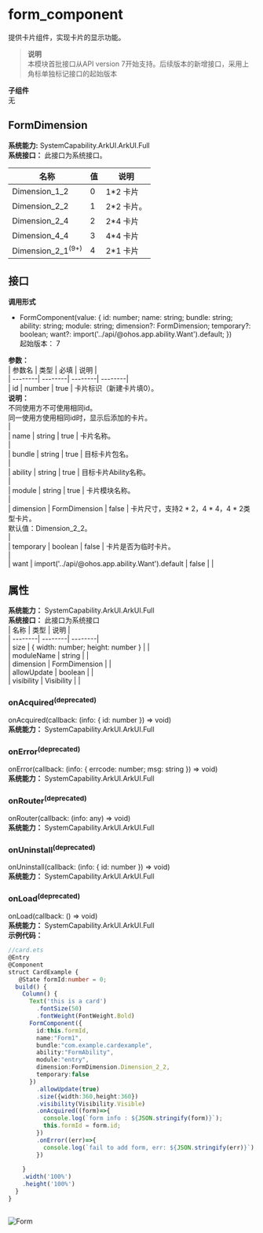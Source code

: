 # form_component    
提供卡片组件，实现卡片的显示功能。  
> **说明**   
>本模块首批接口从API version 7开始支持。后续版本的新增接口，采用上角标单独标记接口的起始版本  
  
 **子组件**   
无  
    
## FormDimension    
    
 **系统能力:**  SystemCapability.ArkUI.ArkUI.Full    
 **系统接口：** 此接口为系统接口。    
    
| 名称 | 值 | 说明 |  
| --------| --------| --------|  
| Dimension_1_2 | 0 | 1*2 卡片 |  
| Dimension_2_2 | 1 | 2*2 卡片。 |  
| Dimension_2_4 | 2 | 2*4 卡片 |  
| Dimension_4_4 | 3 | 4*4 卡片 |  
| Dimension_2_1<sup>(9+)</sup> | 4 | 2*1 卡片 |  
    
## 接口  
  
  
    
 **调用形式**     
    
- FormComponent(value: {     id: number;     name: string;     bundle: string;     ability: string;     module: string;     dimension?: FormDimension;     temporary?: boolean;     want?: import('../api/@ohos.app.ability.Want').default;   })    
起始版本： 7    
    
 **参数：**     
| 参数名 | 类型 | 必填 | 说明 |  
| --------| --------| --------| --------|  
| id | number | true | 卡片标识（新建卡片填0）。<br/><strong>说明：</strong><br/>不同使用方不可使用相同id。<br/>同一使用方使用相同id时，显示后添加的卡片。<br/> |  
| name | string | true | 卡片名称。<br/> |  
| bundle | string | true | 目标卡片包名。<br/> |  
| ability | string | true | 目标卡片Ability名称。<br/> |  
| module | string | true | 卡片模块名称。<br/> |  
| dimension | FormDimension | false | 卡片尺寸，支持2 * 2，4 * 4，4 * 2类型卡片。<br/>默认值：Dimension_2_2。<br/> |  
| temporary | boolean | false | 卡片是否为临时卡片。<br/> |  
| want | import('../api/@ohos.app.ability.Want').default | false |  |  
    
## 属性  
    
 **系统能力：** SystemCapability.ArkUI.ArkUI.Full    
**系统接口：** 此接口为系统接口    
| 名称 | 类型 | 说明 |  
| --------| --------| --------|  
| size |  { width: number; height: number } |  |  
| moduleName |  string |  |  
| dimension |  FormDimension |  |  
| allowUpdate |  boolean |  |  
| visibility |  Visibility |  |  
    
### onAcquired<sup>(deprecated)</sup>    
onAcquired(callback: (info: { id: number }) => void)    
 **系统能力：** SystemCapability.ArkUI.ArkUI.Full    
### onError<sup>(deprecated)</sup>    
onError(callback: (info: { errcode: number; msg: string }) => void)    
 **系统能力：** SystemCapability.ArkUI.ArkUI.Full    
### onRouter<sup>(deprecated)</sup>    
onRouter(callback: (info: any) => void)    
 **系统能力：** SystemCapability.ArkUI.ArkUI.Full    
### onUninstall<sup>(deprecated)</sup>    
onUninstall(callback: (info: { id: number }) => void)    
 **系统能力：** SystemCapability.ArkUI.ArkUI.Full    
### onLoad<sup>(deprecated)</sup>    
onLoad(callback: () => void)    
 **系统能力：** SystemCapability.ArkUI.ArkUI.Full    
 **示例代码：**   
```ts    
//card.ets  
@Entry  
@Component  
struct CardExample {  
   @State formId:number = 0;  
  build() {  
    Column() {  
      Text('this is a card')  
        .fontSize(50)  
        .fontWeight(FontWeight.Bold)  
      FormComponent({  
        id:this.formId,  
        name:"Form1",  
        bundle:"com.example.cardexample",  
        ability:"FormAbility",  
        module:"entry",  
        dimension:FormDimension.Dimension_2_2,  
        temporary:false  
      })  
        .allowUpdate(true)  
        .size({width:360,height:360})  
        .visibility(Visibility.Visible)  
        .onAcquired((form)=>{  
          console.log(`form info : ${JSON.stringify(form)}`);  
          this.formId = form.id;  
        })  
        .onError((err)=>{  
          console.log(`fail to add form, err: ${JSON.stringify(err)}`);  
        })  
  
    }  
    .width('100%')  
    .height('100%')  
  }  
}  
    
```    
  
![Form](figures/form.png)  
